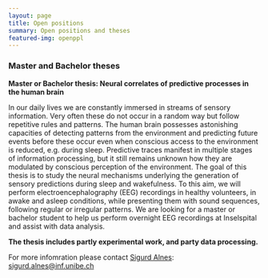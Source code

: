 ```yaml
---
layout: page
title: Open positions
summary: Open positions and theses
featured-img: openppl
---
```


### Master and Bachelor theses

**Master or Bachelor thesis: Neural correlates of predictive processes in the human brain**

In our daily lives we are constantly immersed in streams of sensory information. Very often
these do not occur in a random way but follow repetitive rules and patterns. The human brain
possesses astonishing capacities of detecting patterns from the environment and predicting
future events before these occur even when conscious access to the environment is reduced, e.g.
during sleep. Predictive traces manifest in multiple stages of information processing, but it still remains unknown how they are modulated
by conscious perception of the environment.
The goal of this thesis is to study the neural mechanisms underlying the generation of
sensory predictions during sleep and wakefulness. To this aim, we will perform
electroencephalography (EEG) recordings in healthy volunteers, in awake and asleep
conditions, while presenting them with sound sequences, following regular or irregular
patterns.
We are looking for a master or bachelor student to help us perform overnight EEG recordings at
Inselspital and assist with data analysis.


**The thesis includes partly experimental work, and party data processing.**

For more infomration please contact [Sigurd Alnes](https://ccneuro.github.io/salnes/): sigurd.alnes@inf.unibe.ch 
